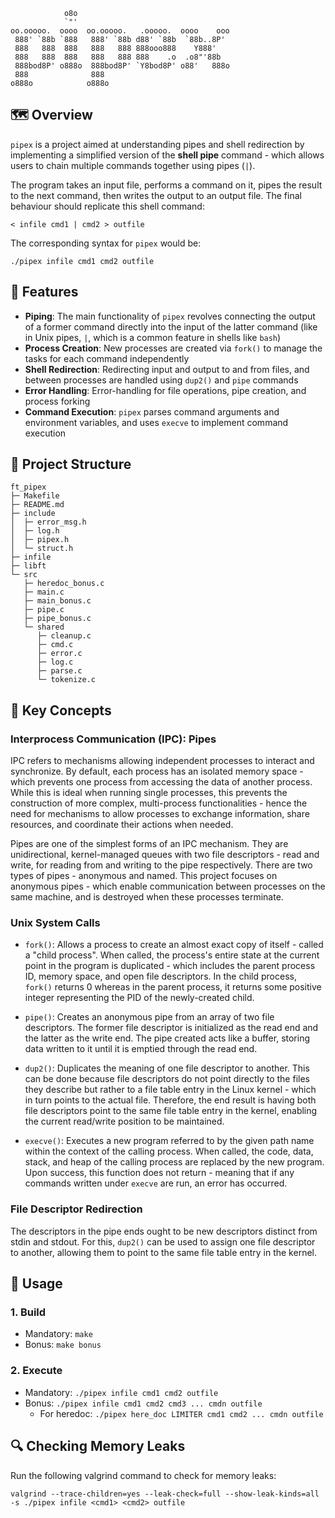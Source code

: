 ```
            o8o
            `"'
oo.ooooo.  oooo  oo.ooooo.   .ooooo.  oooo    ooo
 888' `88b `888   888' `88b d88' `88b  `88b..8P'
 888   888  888   888   888 888ooo888    Y888'
 888   888  888   888   888 888    .o  .o8"'88b
 888bod8P' o888o  888bod8P' `Y8bod8P' o88'   888o
 888              888
o888o            o888o

```

## 🗺️  Overview

`pipex` is a project aimed at understanding pipes and shell redirection by implementing a simplified version of the **shell pipe** command - which allows users to chain multiple commands together using pipes (`|`).

The program takes an input file, performs a command on it, pipes the result to the next command, then writes the output to an output file. The final behaviour should replicate this shell command:

```
< infile cmd1 | cmd2 > outfile
```

The corresponding syntax for `pipex` would be:

```
./pipex infile cmd1 cmd2 outfile
```

## 🎯 Features

- **Piping**: The main functionality of `pipex` revolves connecting the output of a former command directly into the input of the latter command (like in Unix pipes, `|`, which is a common feature in shells like `bash`)
- **Process Creation**: New processes are created via `fork()` to manage the tasks for each command independently
- **Shell Redirection**: Redirecting input and output to and from files, and between processes are handled using `dup2()` and `pipe` commands
- **Error Handling**: Error-handling for file operations, pipe creation, and process forking
- **Command Execution**: `pipex` parses command arguments and environment variables, and uses `execve` to implement command execution

## 📁 Project Structure

```
ft_pipex
├─ Makefile
├─ README.md
├─ include
│  ├─ error_msg.h
│  ├─ log.h
│  ├─ pipex.h
│  └─ struct.h
├─ infile
├─ libft
└─ src
   ├─ heredoc_bonus.c
   ├─ main.c
   ├─ main_bonus.c
   ├─ pipe.c
   ├─ pipe_bonus.c
   └─ shared
      ├─ cleanup.c
      ├─ cmd.c
      ├─ error.c
      ├─ log.c
      ├─ parse.c
      └─ tokenize.c
```

## 🧠 Key Concepts

### Interprocess Communication (IPC): Pipes

IPC refers to mechanisms allowing independent processes to interact and synchronize. By default, each process has an isolated memory space - which prevents one process from accessing the data of another process. While this is ideal when running single processes, this prevents the construction of more complex, multi-process functionalities - hence the need for mechanisms to allow processes to exchange information, share resources, and coordinate their actions when needed.

Pipes are one of the simplest forms of an IPC mechanism. They are unidirectional, kernel-managed queues with two file descriptors - read and write, for reading from and writing to the pipe respectively. There are two types of pipes - anonymous and named. This project focuses on anonymous pipes - which enable communication between processes on the same machine, and is destroyed when these processes terminate.

### Unix System Calls

- `fork()`: Allows a process to create an almost exact copy of itself - called a "child process". When called, the process's entire state at the current point in the program is duplicated - which includes the parent process ID, memory space, and open file descriptors. In the child process, `fork()` returns 0 whereas in the parent process, it returns some positive integer representing the PID of the newly-created child.

- `pipe()`:  Creates an anonymous pipe from an array of two file descriptors. The former file descriptor is initialized as the read end and the latter as the write end. The pipe created acts like a buffer, storing data written to it until it is emptied through the read end.

- `dup2()`: Duplicates the meaning of one file descriptor to another. This can be done because file descriptors do not point directly to the files they describe but rather to a file table entry in the Linux kernel - which in turn points to the actual file. Therefore, the end result is having both file descriptors point to the same file table entry in the kernel, enabling the current read/write position to be maintained.

- `execve()`: Executes a new program referred to by the given path name within the context of the calling process. When called, the code, data, stack, and heap of the calling process are replaced by the new program. Upon success, this function does not return - meaning that if any commands written under `execve` are run, an error has occurred.

### File Descriptor Redirection

The descriptors in the pipe ends ought to be new descriptors distinct from stdin and stdout. For this, `dup2()` can be used to assign one file descriptor to another, allowing them to point to the same file table entry in the kernel.

## 🚀 Usage

### 1. Build

- Mandatory: `make`
- Bonus: `make bonus`

### 2. Execute

- Mandatory: `./pipex infile cmd1 cmd2 outfile`
- Bonus: `./pipex infile cmd1 cmd2 cmd3 ... cmdn outfile`
	- For heredoc: `./pipex here_doc LIMITER cmd1 cmd2 ... cmdn outfile`


## 🔍 Checking Memory Leaks

Run the following valgrind command to check for memory leaks:

```
valgrind --trace-children=yes --leak-check=full --show-leak-kinds=all -s ./pipex infile <cmd1> <cmd2> outfile
```

